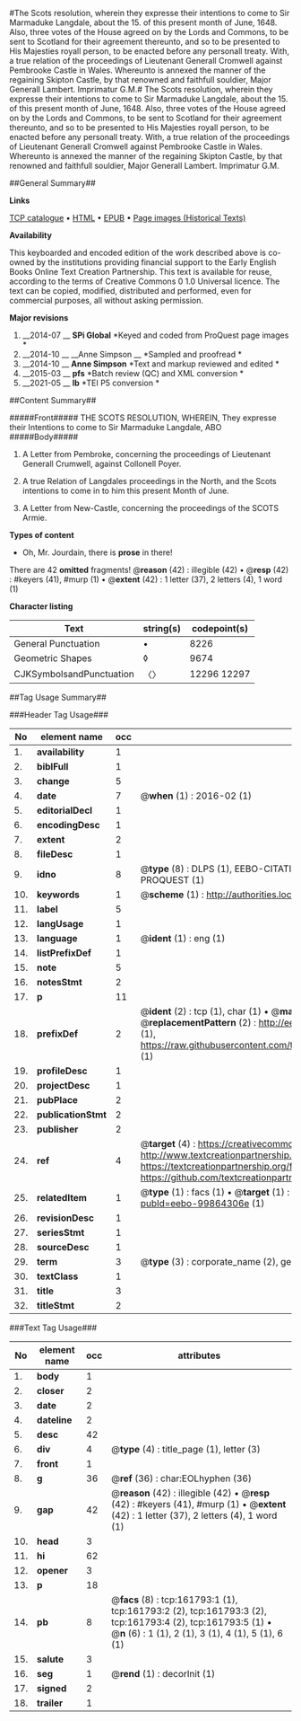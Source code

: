 #The Scots resolution, wherein they expresse their intentions to come to Sir Marmaduke Langdale, about the 15. of this present month of June, 1648. Also, three votes of the House agreed on by the Lords and Commons, to be sent to Scotland for their agreement thereunto, and so to be presented to His Majesties royall person, to be enacted before any personall treaty. With, a true relation of the proceedings of Lieutenant Generall Cromwell against Pembrooke Castle in Wales. Whereunto is annexed the manner of the regaining Skipton Castle, by that renowned and faithfull souldier, Major Generall Lambert. Imprimatur G.M.#
The Scots resolution, wherein they expresse their intentions to come to Sir Marmaduke Langdale, about the 15. of this present month of June, 1648. Also, three votes of the House agreed on by the Lords and Commons, to be sent to Scotland for their agreement thereunto, and so to be presented to His Majesties royall person, to be enacted before any personall treaty. With, a true relation of the proceedings of Lieutenant Generall Cromwell against Pembrooke Castle in Wales. Whereunto is annexed the manner of the regaining Skipton Castle, by that renowned and faithfull souldier, Major Generall Lambert. Imprimatur G.M.

##General Summary##

**Links**

[TCP catalogue](http://www.ota.ox.ac.uk/tcp/)  • 
[HTML](http://tei.it.ox.ac.uk/tcp/Texts-HTML/free/A92/A92734.html)  • 
[EPUB](http://tei.it.ox.ac.uk/tcp/Texts-EPUB/free/A92/A92734.epub) • 
[Page images (Historical Texts)](https://historicaltexts.jisc.ac.uk/eebo-99864306e)

**Availability**

This keyboarded and encoded edition of the work described above is co-owned by the
    institutions providing financial support to the Early English Books Online Text Creation
    Partnership. This text is available for reuse, according to the terms of  Creative Commons 0 1.0 Universal
    licence. The text can be copied, modified, distributed and performed, even for commercial
    purposes, all without asking permission.

**Major revisions**

1. __2014-07 __ __SPi Global__ *Keyed and coded from ProQuest page images *
1. __2014-10 __ __Anne Simpson __ *Sampled and proofread *
1. __2014-10 __ __Anne Simpson__ *Text and markup reviewed and edited *
1. __2015-03 __ __pfs__ *Batch review (QC) and XML conversion *
1. __2021-05 __ __lb__ *TEI P5 conversion *

##Content Summary##

#####Front#####
THE SCOTS RESOLUTION, WHEREIN, They expresse their Intentions to come to Sir Marmaduke Langdale, ABO
#####Body#####

1. A Letter from Pembroke, concerning the proceedings of Lieutenant Generall Crumwell, against Collonell Poyer.

1. A true Relation of Langdales proceedings in the North, and the Scots intentions to come in to him this present Month of June.

1. A Letter from New-Castle, concerning the proceedings of the SCOTS Armie.

**Types of content**

  * Oh, Mr. Jourdain, there is **prose** in there!

There are 42 **omitted** fragments! 
 @__reason__ (42) : illegible (42)  •  @__resp__ (42) : #keyers (41), #murp (1)  •  @__extent__ (42) : 1 letter (37), 2 letters (4), 1 word (1)

**Character listing**


|Text|string(s)|codepoint(s)|
|---|---|---|
|General Punctuation|•|8226|
|Geometric Shapes|◊|9674|
|CJKSymbolsandPunctuation|〈〉|12296 12297|

##Tag Usage Summary##

###Header Tag Usage###

|No|element name|occ|attributes|
|---|---|---|---|
|1.|__availability__|1||
|2.|__biblFull__|1||
|3.|__change__|5||
|4.|__date__|7| @__when__ (1) : 2016-02 (1)|
|5.|__editorialDecl__|1||
|6.|__encodingDesc__|1||
|7.|__extent__|2||
|8.|__fileDesc__|1||
|9.|__idno__|8| @__type__ (8) : DLPS (1), EEBO-CITATION (1), VID (1), EEBO-PROQUEST (1), STC (3), PROQUEST (1)|
|10.|__keywords__|1| @__scheme__ (1) : http://authorities.loc.gov/ (1)|
|11.|__label__|5||
|12.|__langUsage__|1||
|13.|__language__|1| @__ident__ (1) : eng (1)|
|14.|__listPrefixDef__|1||
|15.|__note__|5||
|16.|__notesStmt__|2||
|17.|__p__|11||
|18.|__prefixDef__|2| @__ident__ (2) : tcp (1), char (1)  •  @__matchPattern__ (2) : ([0-9\-]+):([0-9IVX]+) (1), (.+) (1)  •  @__replacementPattern__ (2) : http://eebo.chadwyck.com/downloadtiff?vid=$1&page=$2 (1), https://raw.githubusercontent.com/textcreationpartnership/Texts/master/tcpchars.xml#$1 (1)|
|19.|__profileDesc__|1||
|20.|__projectDesc__|1||
|21.|__pubPlace__|2||
|22.|__publicationStmt__|2||
|23.|__publisher__|2||
|24.|__ref__|4| @__target__ (4) : https://creativecommons.org/publicdomain/zero/1.0/ (1), http://www.textcreationpartnership.org/docs/. (1), https://textcreationpartnership.org/faq/#faq05 (1), https://github.com/textcreationpartnership (1)|
|25.|__relatedItem__|1| @__type__ (1) : facs (1)  •  @__target__ (1) : https://data.historicaltexts.jisc.ac.uk/view?pubId=eebo-99864306e (1)|
|26.|__revisionDesc__|1||
|27.|__seriesStmt__|1||
|28.|__sourceDesc__|1||
|29.|__term__|3| @__type__ (3) : corporate_name (2), geographic_name (1)|
|30.|__textClass__|1||
|31.|__title__|3||
|32.|__titleStmt__|2||


###Text Tag Usage###

|No|element name|occ|attributes|
|---|---|---|---|
|1.|__body__|1||
|2.|__closer__|2||
|3.|__date__|2||
|4.|__dateline__|2||
|5.|__desc__|42||
|6.|__div__|4| @__type__ (4) : title_page (1), letter (3)|
|7.|__front__|1||
|8.|__g__|36| @__ref__ (36) : char:EOLhyphen (36)|
|9.|__gap__|42| @__reason__ (42) : illegible (42)  •  @__resp__ (42) : #keyers (41), #murp (1)  •  @__extent__ (42) : 1 letter (37), 2 letters (4), 1 word (1)|
|10.|__head__|3||
|11.|__hi__|62||
|12.|__opener__|3||
|13.|__p__|18||
|14.|__pb__|8| @__facs__ (8) : tcp:161793:1 (1), tcp:161793:2 (2), tcp:161793:3 (2), tcp:161793:4 (2), tcp:161793:5 (1)  •  @__n__ (6) : 1 (1), 2 (1), 3 (1), 4 (1), 5 (1), 6 (1)|
|15.|__salute__|3||
|16.|__seg__|1| @__rend__ (1) : decorInit (1)|
|17.|__signed__|2||
|18.|__trailer__|1||
